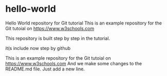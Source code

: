 

# hello-world
Hello World repository for Git tutorial
This is an example repository for the Git tutoial on https://www.w3schools.com

This repository is built step by step in the tutorial.

it(s include now step by github

This is an example repository for the Git tutoial on https://www.w3schools.com
And we make some changes to the README.md file. Just add a new line.
